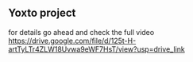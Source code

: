 ## Yoxto project 
for details go ahead and check the full video 
https://drive.google.com/file/d/125t-H-artTyLTr4ZLW18Uvwa9eWF7HsT/view?usp=drive_link
